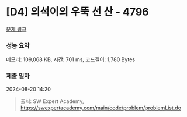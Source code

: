 # [D4] 의석이의 우뚝 선 산 - 4796 

[문제 링크](https://swexpertacademy.com/main/code/problem/problemDetail.do?contestProbId=AWS2h6AKBCoDFAVT) 

### 성능 요약

메모리: 109,068 KB, 시간: 701 ms, 코드길이: 1,780 Bytes

### 제출 일자

2024-08-20 14:20



> 출처: SW Expert Academy, https://swexpertacademy.com/main/code/problem/problemList.do